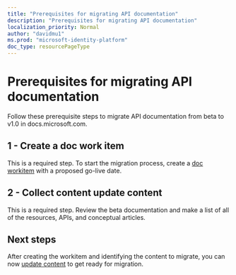 ```yaml
---
title: "Prerequisites for migrating API documentation"
description: "Prerequisites for migrating API documentation"
localization_priority: Normal
author: "davidmu1"
ms.prod: "microsoft-identity-platform"
doc_type: resourcePageType
---
```


# Prerequisites for migrating API documentation

Follow these prerequisite steps to migrate API documentation from beta to v1.0 in docs.microsoft.com.

## 1 - Create a doc work item

This is a required step. To start the migration process, create a [doc workitem](https://identitydivision.visualstudio.com/Technical%20Content/_workitems/create/Product%20Backlog%20Item?templateId=09046396-030b-451d-842b-9b0d931f50dc&ownerId=7eda0824-7eb2-4194-8319-b15a79747b34) with a proposed go-live date.

## 2 - Collect content update content

This is a required step. Review the beta documentation and make a list of all of the resources, APIs, and conceptual articles.

## Next steps

After creating the workitem and identifying the content to migrate, you can now [update content](graph-migrate-update.md) to get ready for migration.

